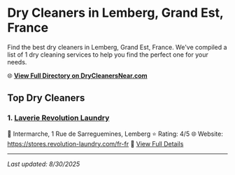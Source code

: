 # Dry Cleaners in Lemberg, Grand Est, France

Find the best dry cleaners in Lemberg, Grand Est, France. We've compiled a list of 1 dry cleaning services to help you find the perfect one for your needs.

🌐 **[View Full Directory on DryCleanersNear.com](https://drycleanersnear.com/city/France/Grand%20Est/Lemberg)**

## Top Dry Cleaners

### 1. [Laverie Revolution Laundry](https://drycleanersnear.com/dryCleaner/68afb8b34e19aac41e8a221d/laverie-revolution-laundry)
📍 Intermarche, 1 Rue de Sarreguemines, Lemberg
⭐ Rating: 4/5
🌐 Website: https://stores.revolution-laundry.com/fr-fr
🔗 [View Full Details](https://drycleanersnear.com/dryCleaner/68afb8b34e19aac41e8a221d/laverie-revolution-laundry)


---

*Last updated: 8/30/2025*
